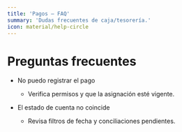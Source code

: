 ```yaml
---
title: 'Pagos — FAQ'
summary: 'Dudas frecuentes de caja/tesorería.'
icon: material/help-circle
---
```


# Preguntas frecuentes

- No puedo registrar el pago
  - Verifica permisos y que la asignación esté vigente.

- El estado de cuenta no coincide
  - Revisa filtros de fecha y conciliaciones pendientes.
